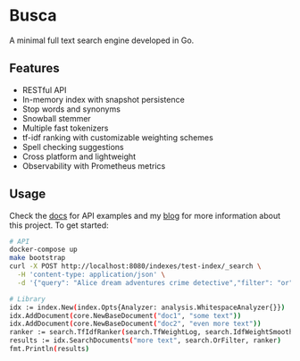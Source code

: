 # Busca

A minimal full text search engine developed in Go.

## Features

- RESTful API
- In-memory index with snapshot persistence
- Stop words and synonyms
- Snowball stemmer
- Multiple fast tokenizers
- tf-idf ranking with customizable weighting schemes
- Spell checking suggestions
- Cross platform and lightweight
- Observability with Prometheus metrics

## Usage

Check the [docs](docs) for API examples and my [blog](https://briefbytes.com) for more information about this project. To get started:

```sh
# API
docker-compose up
make bootstrap
curl -X POST http://localhost:8080/indexes/test-index/_search \
  -H 'content-type: application/json' \
  -d '{"query": "Alice dream adventures crime detective","filter": "or","tf_weight": "log","idf_weight": "smooth","include_text": false,"top": 3}'

# Library
idx := index.New(index.Opts{Analyzer: analysis.WhitespaceAnalyzer{}})
idx.AddDocument(core.NewBaseDocument("doc1", "some text"))
idx.AddDocument(core.NewBaseDocument("doc2", "even more text"))
ranker := search.TfIdfRanker(search.TfWeightLog, search.IdfWeightSmooth)
results := idx.SearchDocuments("more text", search.OrFilter, ranker)
fmt.Println(results)
```
